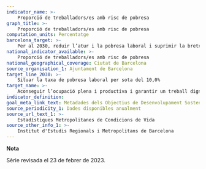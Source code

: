 ```yaml
---
indicator_name: >-
    Proporció de treballadors/es amb risc de pobresa
graph_title: >-
    Proporció de treballadors/es amb risc de pobresa
computation_units: Percentatge 
barcelona_target: >-
    Per al 2030, reduir l’atur i la pobresa laboral i suprimir la bretxa salarial de gènere, amb un esforç redoblat per la inclusió laboral de les persones amb discapacitat
national_indicator_available: >-
    Proporció de treballadors/es amb risc de pobresa
national_geographical_coverage: Ciutat de Barcelona
source_organisation_1: Ajuntament de Barcelona
target_line_2030: >-
    Situar la taxa de pobresa laboral per sota del 10,0%
target_name: >-
    Aconseguir l’ocupació plena i productiva i garantir un treball digne per a tots els homes i dones, inclosos el jovent i les persones amb discapacitat, així com la igualtat de remuneració per treball d’igual valor
indicator_definition:
goal_meta_link_text: Metadades dels Objectius de Desenvolupament Sostenible de les Nacions Unides (pdf 894kB)
source_periodicity_1: Dades disponibles anualment
source_url_text_1: >-
    Estadístiques Metropolitanes de Condicions de Vida
source_other_info_1: >-
    Institut d'Estudis Regionals i Metropolitans de Barcelona
---
```

**Nota**

Sèrie revisada el 23 de febrer de 2023.

